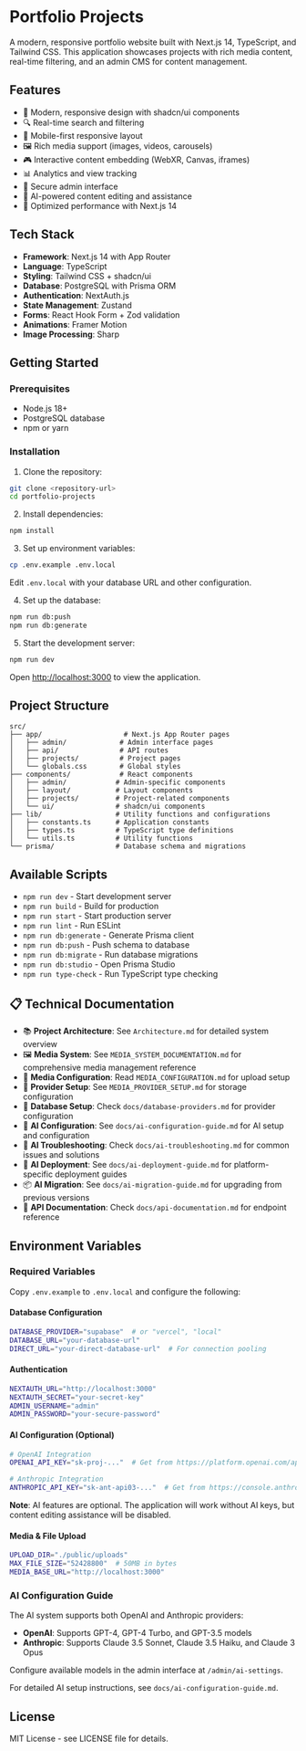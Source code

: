 # Portfolio Projects

A modern, responsive portfolio website built with Next.js 14, TypeScript, and Tailwind CSS. This application showcases projects with rich media content, real-time filtering, and an admin CMS for content management.

## Features

- 🎨 Modern, responsive design with shadcn/ui components
- 🔍 Real-time search and filtering
- 📱 Mobile-first responsive layout
- 🖼️ Rich media support (images, videos, carousels)
- 🎮 Interactive content embedding (WebXR, Canvas, iframes)
- 📊 Analytics and view tracking
- 🔐 Secure admin interface
- 🤖 AI-powered content editing and assistance
- 🚀 Optimized performance with Next.js 14

## Tech Stack

- **Framework**: Next.js 14 with App Router
- **Language**: TypeScript
- **Styling**: Tailwind CSS + shadcn/ui
- **Database**: PostgreSQL with Prisma ORM
- **Authentication**: NextAuth.js
- **State Management**: Zustand
- **Forms**: React Hook Form + Zod validation
- **Animations**: Framer Motion
- **Image Processing**: Sharp

## Getting Started

### Prerequisites

- Node.js 18+ 
- PostgreSQL database
- npm or yarn

### Installation

1. Clone the repository:
```bash
git clone <repository-url>
cd portfolio-projects
```

2. Install dependencies:
```bash
npm install
```

3. Set up environment variables:
```bash
cp .env.example .env.local
```
Edit `.env.local` with your database URL and other configuration.

4. Set up the database:
```bash
npm run db:push
npm run db:generate
```

5. Start the development server:
```bash
npm run dev
```

Open [http://localhost:3000](http://localhost:3000) to view the application.

## Project Structure

```
src/
├── app/                    # Next.js App Router pages
│   ├── admin/             # Admin interface pages
│   ├── api/               # API routes
│   ├── projects/          # Project pages
│   └── globals.css        # Global styles
├── components/            # React components
│   ├── admin/            # Admin-specific components
│   ├── layout/           # Layout components
│   ├── projects/         # Project-related components
│   └── ui/               # shadcn/ui components
├── lib/                  # Utility functions and configurations
│   ├── constants.ts      # Application constants
│   ├── types.ts          # TypeScript type definitions
│   └── utils.ts          # Utility functions
└── prisma/               # Database schema and migrations
```

## Available Scripts

- `npm run dev` - Start development server
- `npm run build` - Build for production
- `npm run start` - Start production server
- `npm run lint` - Run ESLint
- `npm run db:generate` - Generate Prisma client
- `npm run db:push` - Push schema to database
- `npm run db:migrate` - Run database migrations
- `npm run db:studio` - Open Prisma Studio
- `npm run type-check` - Run TypeScript type checking

## 📋 Technical Documentation

- 📚 **Project Architecture**: See `Architecture.md` for detailed system overview
- 🖼️ **Media System**: See `MEDIA_SYSTEM_DOCUMENTATION.md` for comprehensive media management reference
- 🎨 **Media Configuration**: Read `MEDIA_CONFIGURATION.md` for upload setup
- 🔗 **Provider Setup**: See `MEDIA_PROVIDER_SETUP.md` for storage configuration
- 🔧 **Database Setup**: Check `docs/database-providers.md` for provider configuration
- 🤖 **AI Configuration**: See `docs/ai-configuration-guide.md` for AI setup and configuration
- 🔧 **AI Troubleshooting**: Check `docs/ai-troubleshooting.md` for common issues and solutions
- 🚀 **AI Deployment**: See `docs/ai-deployment-guide.md` for platform-specific deployment guides
- 📦 **AI Migration**: See `docs/ai-migration-guide.md` for upgrading from previous versions
- 🔌 **API Documentation**: Check `docs/api-documentation.md` for endpoint reference

## Environment Variables

### Required Variables

Copy `.env.example` to `.env.local` and configure the following:

#### Database Configuration
```bash
DATABASE_PROVIDER="supabase"  # or "vercel", "local"
DATABASE_URL="your-database-url"
DIRECT_URL="your-direct-database-url"  # For connection pooling
```

#### Authentication
```bash
NEXTAUTH_URL="http://localhost:3000"
NEXTAUTH_SECRET="your-secret-key"
ADMIN_USERNAME="admin"
ADMIN_PASSWORD="your-secure-password"
```

#### AI Configuration (Optional)
```bash
# OpenAI Integration
OPENAI_API_KEY="sk-proj-..."  # Get from https://platform.openai.com/api-keys

# Anthropic Integration  
ANTHROPIC_API_KEY="sk-ant-api03-..."  # Get from https://console.anthropic.com/
```

**Note**: AI features are optional. The application will work without AI keys, but content editing assistance will be disabled.

#### Media & File Upload
```bash
UPLOAD_DIR="./public/uploads"
MAX_FILE_SIZE="52428800"  # 50MB in bytes
MEDIA_BASE_URL="http://localhost:3000"
```

### AI Configuration Guide

The AI system supports both OpenAI and Anthropic providers:

- **OpenAI**: Supports GPT-4, GPT-4 Turbo, and GPT-3.5 models
- **Anthropic**: Supports Claude 3.5 Sonnet, Claude 3.5 Haiku, and Claude 3 Opus

Configure available models in the admin interface at `/admin/ai-settings`.

For detailed AI setup instructions, see `docs/ai-configuration-guide.md`.

## License

MIT License - see LICENSE file for details.
